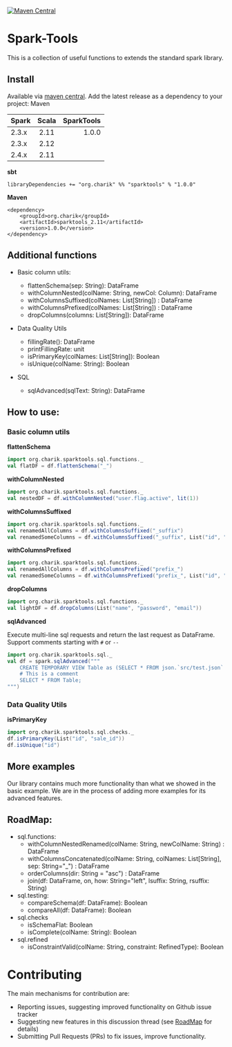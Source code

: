 [![Maven Central](https://maven-badges.herokuapp.com/maven-central/org.charik/sparktools_2.11/badge.svg)](https://maven-badges.herokuapp.com/maven-central/org.charik/sparktools_2.11)

# Spark-Tools
This is a collection of useful functions to extends the standard spark library.

## Install
Available via [maven central](https://mvnrepository.com/artifact/org.charik/sparktools). Add the latest release as a dependency to your project: Maven

| Spark   | Scala  | SparkTools |
| :------ |:------:| ----------:|
|   2.3.x |   2.11 |      1.0.0 |
|   2.3.x |   2.12 |            |
|   2.4.x |   2.11 |            |

**sbt**

```
libraryDependencies += "org.charik" %% "sparktools" % "1.0.0"
```

**Maven**
```
<dependency>
    <groupId>org.charik</groupId>
    <artifactId>sparktools_2.11</artifactId>
    <version>1.0.0</version>
</dependency>
```

## Additional functions

* Basic column utils: 
    + flattenSchema(sep: String): DataFrame
    + withColumnNested(colName: String, newCol: Column): DataFrame
    + withColumnsSuffixed(colNames: List[String]) : DataFrame
    + withColumnsPrefixed(colNames: List[String]) : DataFrame
    + dropColumns(columns: List[String]): DataFrame
    
* Data Quality Utils
    + fillingRate(): DataFrame
    + printFillingRate: unit
    + isPrimaryKey(colNames: List[String]): Boolean
    + isUnique(colName: String): Boolean
    
* SQL 
    + sqlAdvanced(sqlText: String): DataFrame

## How to use:

### Basic column utils
**flattenSchema**
```scala
import org.charik.sparktools.sql.functions._
val flatDF = df.flattenSchema("_")
```

**withColumnNested**
```scala
import org.charik.sparktools.sql.functions._
val nestedDF = df.withColumnNested("user.flag.active", lit(1))
```

**withColumnsSuffixed**
```scala
import org.charik.sparktools.sql.functions._
val renamedAllColumns = df.withColumnsSuffixed("_suffix")
val renamedSomeColumns = df.withColumnsSuffixed("_suffix", List("id", "sale_id"))
```

**withColumnsPrefixed**
```scala
import org.charik.sparktools.sql.functions._
val renamedAllColumns = df.withColumnsPrefixed("prefix_")
val renamedSomeColumns = df.withColumnsPrefixed("prefix_", List("id", "sale_id"))
```

**dropColumns**
```scala
import org.charik.sparktools.sql.functions._
val lightDF = df.dropColumns(List("name", "password", "email"))
```

**sqlAdvanced**

Execute multi-line sql requests and return the last request as DataFrame.
Support comments starting with `#` or `--`
```scala
import org.charik.sparktools.sql._
val df = spark.sqlAdvanced("""  
    CREATE TEMPORARY VIEW Table as (SELECT * FROM json.`src/test.json` );
    # This is a comment
    SELECT * FROM Table;
""")
```
### Data Quality Utils
**isPrimaryKey**
```scala
import org.charik.sparktools.sql.checks._
df.isPrimaryKey(List("id", "sale_id"))
df.isUnique("id")
```

## More examples
Our library contains much more functionality than what we showed in the basic example. We are in the process of adding more examples for its advanced features. 


## RoadMap:
* sql.functions:
    + withColumnNestedRenamed(colName: String, newColName: String) : DataFrame
    + withColumnsConcatenated(colName: String, colNames: List[String], sep: String="_") : DataFrame
    + orderColumns(dir: String = "asc") : DataFrame
    + join(df: DataFrame, on, how: String="left", lsuffix: String, rsuffix: String)
* sql.testing:
    + compareSchema(df: DataFrame): Boolean
    + compareAll(df: DataFrame): Boolean
* sql.checks
    + isSchemaFlat: Boolean
    + isComplete(colName: String): Boolean
* sql.refined
    + isConstraintValid(colName: String, constraint: RefinedType): Boolean


# Contributing

The main mechanisms for contribution are:

* Reporting issues, suggesting improved functionality on Github issue tracker
* Suggesting new features in this discussion thread (see [RoadMap](https://github.com/helkaroui/spark-tools/issues/1) for details)
* Submitting Pull Requests (PRs) to fix issues, improve functionality.
